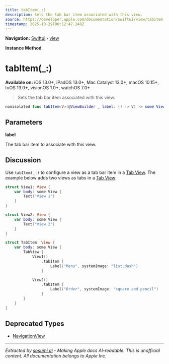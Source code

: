 ```yaml
---
title: tabItem(_:)
description: Sets the tab bar item associated with this view.
source: https://developer.apple.com/documentation/swiftui/view/tabitem(_:)
timestamp: 2025-10-29T00:12:47.248Z
---
```


**Navigation:** [Swiftui](/documentation/swiftui) › [view](/documentation/swiftui/view)

**Instance Method**

# tabItem(_:)

**Available on:** iOS 13.0+, iPadOS 13.0+, Mac Catalyst 13.0+, macOS 10.15+, tvOS 13.0+, visionOS 1.0+, watchOS 7.0+

> Sets the tab bar item associated with this view.

```swift
nonisolated func tabItem<V>(@ViewBuilder _ label: () -> V) -> some View where V : View
```

## Parameters

**label**

The tab bar item to associate with this view.



## Discussion

Use `tabItem(_:)` to configure a view as a tab bar item in a [Tab View](/documentation/swiftui/tabview). The example below adds two views as tabs in a [Tab View](/documentation/swiftui/tabview):

```swift
struct View1: View {
    var body: some View {
        Text("View 1")
    }
}

struct View2: View {
    var body: some View {
        Text("View 2")
    }
}

struct TabItem: View {
    var body: some View {
        TabView {
            View1()
                .tabItem {
                    Label("Menu", systemImage: "list.dash")
                }

            View2()
                .tabItem {
                    Label("Order", systemImage: "square.and.pencil")
                }
        }
    }
}
```



## Deprecated Types

- [NavigationView](/documentation/swiftui/navigationview)

---

*Extracted by [sosumi.ai](https://sosumi.ai) - Making Apple docs AI-readable.*
*This is unofficial content. All documentation belongs to Apple Inc.*
